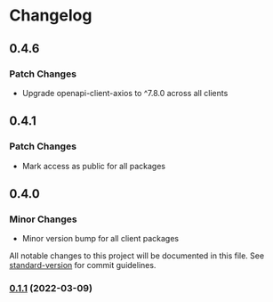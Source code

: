 # Changelog

## 0.4.6

### Patch Changes

- Upgrade openapi-client-axios to ^7.8.0 across all clients

## 0.4.1

### Patch Changes

- Mark access as public for all packages

## 0.4.0

### Minor Changes

- Minor version bump for all client packages

All notable changes to this project will be documented in this file. See [standard-version](https://github.com/conventional-changelog/standard-version) for commit guidelines.

### [0.1.1](https://github.com/epilot-dev/sdk-js/compare/v1.0.0...v0.1.1) (2022-03-09)

